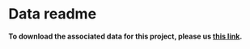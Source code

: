 # Data readme
**To download the associated data for this project, please us [this link](https://www.dropbox.com/sh/6pb7955rlzdx5sc/AAAqf-1RGVSBLdL3F2h-Qc14a?dl=0).**
